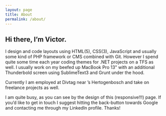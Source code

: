 ```yaml
---
layout: page
title: About
permalink: /about/
---
```


## Hi there, I’m Victor. ##

I design and code layouts using HTML(5), CSS(3), JavaScript and usually some kind of PHP framework or CMS combined with Git. However I spend quite some time each year coding themes for .NET projects on a TFS as well. I usually work on my beefed up MacBook Pro 13" with an additional Thunderbold screen using SublimeText3 and Grunt under the hood.

Currently I am employed at Divtag near ’s Hertogenbosch and take on freelance projects as well.

I am quite busy, as you can see by the design of this (responsive!!!) page. If you’d like to get in touch I suggest hitting the back-button towards Google and contacting me through my LinkedIn profile. Thanks!